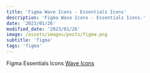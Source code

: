 ```yaml
---
title: 'Figma Wave Icons - Essentials Icons'
description: 'Figma Wave Icons - Essentials Icons.'
date: '2023/01/26'
modified_date: '2023/01/26'
image: /assets/images/posts/figma.png
subtitle: 'figma'
tags: 'figma'
---
```


Figma Essentials Icons [Wave Icons](https://www.figma.com/community/file/1200076315140068212)
